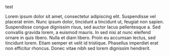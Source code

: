 test

Lorem ipsum dolor sit amet, consectetur adipiscing elit. Suspendisse vel placerat enim. Nunc ipsum dolor, tincidunt a tincidunt ut, feugiat non sapien. Suspendisse congue dignissim risus, sed auctor lacus pellentesque a. Sed convallis gravida lorem, a euismod mauris. In sed nisi at nunc eleifend ornare in quis libero. Nulla et diam libero. Proin eu accumsan lectus, sed tincidunt lorem. Etiam semper et velit id tristique. Phasellus imperdiet erat non efficitur rhoncus. Donec vitae nibh sed lorem dignissim hendrerit.


